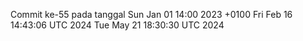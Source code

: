 Commit ke-55 pada tanggal Sun Jan 01 14:00 2023 +0100
Fri Feb 16 14:43:06 UTC 2024
Tue May 21 18:30:30 UTC 2024

